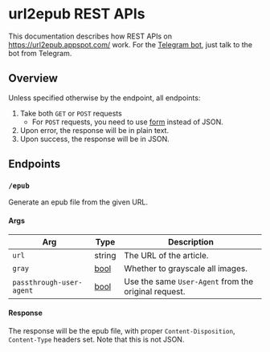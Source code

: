 # url2epub REST APIs

This documentation describes how REST APIs on https://url2epub.appspot.com/
work. For the [Telegram bot][bot], just talk to the bot from Telegram.

## Overview

Unless specified otherwise by the endpoint, all endpoints:

1. Take both `GET` or `POST` requests
   - For `POST` requests, you need to use [form][form] instead of JSON.
1. Upon error, the response will be in plain text.
1. Upon success, the response will be in JSON.

## Endpoints

### `/epub`

Generate an epub file from the given URL.

#### Args

| Arg | Type | Description |
| --- | --- | --- |
| `url` | string | The URL of the article. |
| `gray` | [bool][bool] | Whether to grayscale all images. |
| `passthrough-user-agent` | [bool][bool] | Use the same `User-Agent` from the original request. |

#### Response

The response will be the epub file,
with proper `Content-Disposition`, `Content-Type` headers set.
Note that this is not JSON.

[bot]: https://t.me/url2rM_bot?start=1
[form]: https://developer.mozilla.org/en-US/docs/Web/HTTP/Methods/POST
[bool]: https://pkg.go.dev/strconv#ParseBool
